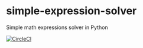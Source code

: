 # simple-expression-solver
Simple math expressions solver in Python

[![CircleCI](https://circleci.com/gh/knowledge-vault/simple-expression-solver.svg?style=svg)](https://circleci.com/gh/knowledge-vault/simple-expression-solver)